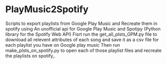 # PlayMusic2Spotify
Scripts to export playlists from Google Play Music and Recreate them in spotify using An unofficial api for Google Play Music and Spotipy (Python library for the Spotify Web API)
Fisrt run the get_all_plsts_GPM.py file to download all relevent attributes of each song  and save it as a csv file for each playlist you have on Google play music
Then run make_plsts_on_spotify.py to open each of those playlist files and recreate the playlists on spotify,.
